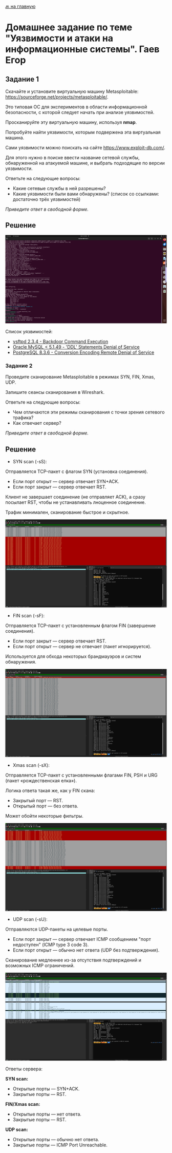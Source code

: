 [🔙 на главную](https://github.com/YeezyWhy/netology-homework/tree/main)

# Домашнее задание по теме "Уязвимости и атаки на информационные системы". Гаев Егор

## Задание 1

Скачайте и установите виртуальную машину Metasploitable: https://sourceforge.net/projects/metasploitable/.

Это типовая ОС для экспериментов в области информационной безопасности, с которой следует начать при анализе уязвимостей.

Просканируйте эту виртуальную машину, используя **nmap**.

Попробуйте найти уязвимости, которым подвержена эта виртуальная машина.

Сами уязвимости можно поискать на сайте https://www.exploit-db.com/.

Для этого нужно в поиске ввести название сетевой службы, обнаруженной на атакуемой машине, и выбрать подходящие по версии уязвимости.

Ответьте на следующие вопросы:

- Какие сетевые службы в ней разрешены?
- Какие уязвимости были вами обнаружены? (список со ссылками: достаточно трёх уязвимостей)
  
*Приведите ответ в свободной форме.*

## Решение

![alt text](./img/img1.png)

Список уязвимостей:

* [vsftpd 2.3.4 - Backdoor Command Execution](https://www.exploit-db.com/exploits/49757)
* [Oracle MySQL < 5.1.49 - 'DDL' Statements Denial of Service](https://www.exploit-db.com/exploits/34522)
* [PostgreSQL 8.3.6 - Conversion Encoding Remote Denial of Service](https://www.exploit-db.com/exploits/32849)

### Задание 2

Проведите сканирование Metasploitable в режимах SYN, FIN, Xmas, UDP.

Запишите сеансы сканирования в Wireshark.

Ответьте на следующие вопросы:

- Чем отличаются эти режимы сканирования с точки зрения сетевого трафика?
- Как отвечает сервер?

*Приведите ответ в свободной форме.*

## Решение

* SYN scan (-sS):

Отправляется TCP-пакет с флагом SYN (установка соединения).
* Если порт открыт — сервер отвечает SYN+ACK.
* Если порт закрыт — сервер отвечает RST.

Клиент не завершает соединение (не отправляет ACK), а сразу посылает RST, чтобы не устанавливать лноценное соединение.

Трафик минимален, сканирование быстрое и скрытное.

![alt text](./img/img2.png)

* FIN scan (-sF):

Отправляется TCP-пакет с установленным флагом FIN (завершение соединения).
* Если порт закрыт — сервер отвечает RST.
* Если порт открыт — сервер не отвечает (пакет игнорируется).

Используется для обхода некоторых брандмауэров и систем обнаружения.

![alt text](./img/img3.png)

* Xmas scan (-sX):

Отправляется TCP-пакет с установленными флагами FIN, PSH и URG (пакет «рождественская елка»).

Логика ответа такая же, как у FIN скана:
* Закрытый порт — RST.
* Открытый порт — без ответа.

Может обойти некоторые фильтры.

![alt text](./img/img4.png)

* UDP scan (-sU):

Отправляются UDP-пакеты на целевые порты.

* Если порт закрыт — сервер отвечает ICMP сообщением "порт недоступен" (ICMP type 3 code 3).
* Если порт открыт — обычно нет ответа (UDP без подтверждения).

Сканирование медленнее из-за отсутствия подтверждений и возможных ICMP ограничений.

![alt text](./img/img5.png)

Ответы сервера:

**SYN scan:**

* Открытые порты — SYN+ACK.
* Закрытые порты — RST.

**FIN/Xmas scan:**

* Открытые порты — нет ответа.
* Закрытые порты — RST.

**UDP scan:**

* Открытые порты — обычно нет ответа.
* Закрытые порты — ICMP Port Unreachable.
